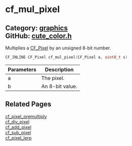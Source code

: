 [](../header.md ':include')

# cf_mul_pixel

Category: [graphics](/api_reference?id=graphics)  
GitHub: [cute_color.h](https://github.com/RandyGaul/cute_framework/blob/master/include/cute_color.h)  
---

Multiplies a [CF_Pixel](/graphics/cf_pixel.md) by an unsigned 8-bit number.

```cpp
CF_INLINE CF_Pixel cf_mul_pixel(CF_Pixel a, uint8_t s)
```

Parameters | Description
--- | ---
a | The pixel.
b | An 8-bit value.

## Related Pages

[cf_pixel_premultiply](/graphics/cf_pixel_premultiply.md)  
[cf_div_pixel](/graphics/cf_div_pixel.md)  
[cf_add_pixel](/graphics/cf_add_pixel.md)  
[cf_sub_pixel](/graphics/cf_sub_pixel.md)  
[cf_pixel_lerp](/graphics/cf_pixel_lerp.md)  
